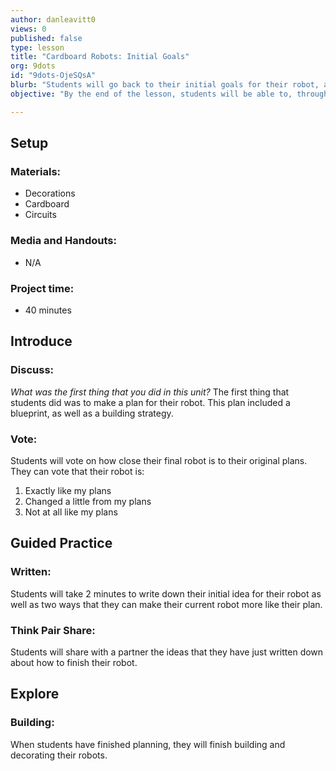 ```yaml
---
author: danleavitt0
views: 0
published: false
type: lesson
title: "Cardboard Robots: Initial Goals"
org: 9dots
id: "9dots-OjeSQsA"
blurb: "Students will go back to their initial goals for their robot, and devise a strategy to make their robot match their original ideas."
objective: "By the end of the lesson, students will be able to, through collaboration,  develop a strategy to complete their robot."

---
```


## Setup

### Materials:

- Decorations
- Cardboard
- Circuits

### Media and Handouts:

- N/A

### Project time:

- 40 minutes

## Introduce

### Discuss:
_What was the first thing that you did in this unit?_
The first thing that students did was to make a plan for their robot. This plan included a blueprint, as well as a building strategy.

### Vote:
Students will vote on how close their final robot is to their original plans. They can vote that their robot is:

1. Exactly like my plans
2. Changed a little from my plans
3. Not at all like my plans

## Guided Practice

### Written:
Students will take 2 minutes to write down their initial idea for their robot as well as two ways that they can make their current robot more like their plan.

### Think Pair Share:
Students will share with a partner the ideas that they have just written down about how to finish their robot.

## Explore

### Building:
When students have finished planning, they will finish building and decorating their robots.
